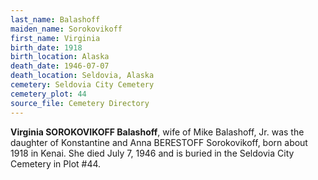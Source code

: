 ```yaml
---
last_name: Balashoff
maiden_name: Sorokovikoff
first_name: Virginia
birth_date: 1918
birth_location: Alaska
death_date: 1946-07-07
death_location: Seldovia, Alaska
cemetery: Seldovia City Cemetery
cemetery_plot: 44
source_file: Cemetery Directory
---
```

**Virginia SOROKOVIKOFF Balashoff**, wife of Mike Balashoff, Jr. was the daughter of Konstantine and Anna BERESTOFF Sorokovikoff, born about 1918 in Kenai. She died July 7, 1946 and is buried in the Seldovia City Cemetery in Plot #44.  

